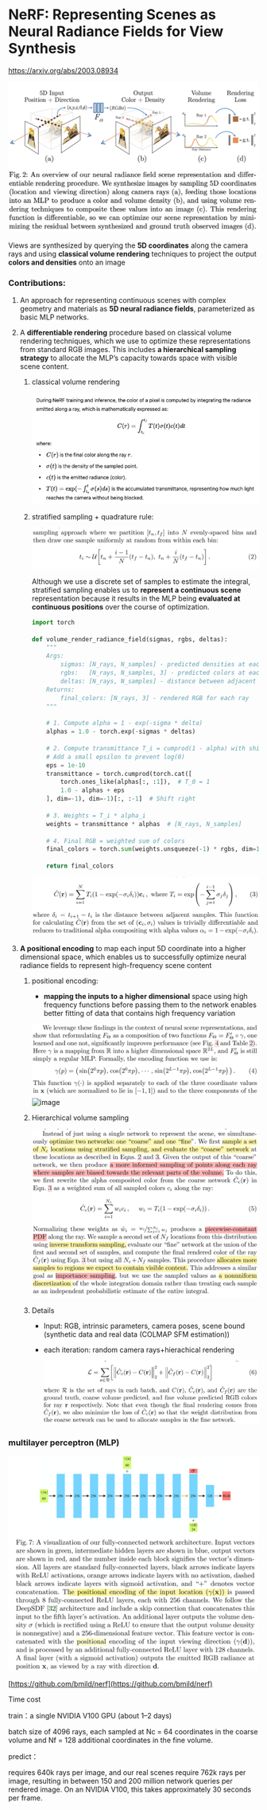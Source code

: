 # NeRF: Representing Scenes as Neural Radiance Fields for View Synthesis

https://arxiv.org/abs/2003.08934

![image.png](images/NeRF%20Representing%20Scenes%20as%20Neural%20Radiance%20Fields%201b571bdab3cf804a9f26df57cb745cf0/image.png)

Views are synthesized by querying the **5D coordinates** along the camera rays and using **classical volume rendering** techniques to project the output **colors and densities** onto an image

### **Contributions:**

1. An approach for representing continuous scenes with complex geometry and materials as **5D neural radiance fields**, parameterized as basic MLP networks.
2. A **differentiable rendering** procedure based on classical volume rendering techniques, which we use to optimize these representations from standard RGB images. This includes **a hierarchical sampling strategy** to allocate the MLP’s capacity towards space with visible scene content.
    1. classical volume rendering
        
        ![image.png](images/NeRF%20Representing%20Scenes%20as%20Neural%20Radiance%20Fields%201b571bdab3cf804a9f26df57cb745cf0/image%201.png)
        
    2. stratified sampling + quadrature rule:
        
        ![image.png](images/NeRF%20Representing%20Scenes%20as%20Neural%20Radiance%20Fields%201b571bdab3cf804a9f26df57cb745cf0/image%202.png)
        
        Although we use a discrete set of samples to estimate the integral, stratified sampling enables us to **represent a continuous scene** representation because it results in the MLP being **evaluated at continuous positions** over the course of optimization.
       
        ```python
        import torch
        
        def volume_render_radiance_field(sigmas, rgbs, deltas):
            """
            Args:
                sigmas: [N_rays, N_samples] - predicted densities at each sample
                rgbs:   [N_rays, N_samples, 3] - predicted colors at each sample
                deltas: [N_rays, N_samples] - distance between adjacent samples
            Returns:
                final_colors: [N_rays, 3] - rendered RGB for each ray
            """
        
            # 1. Compute alpha = 1 - exp(-sigma * delta)
            alphas = 1.0 - torch.exp(-sigmas * deltas)
        
            # 2. Compute transmittance T_i = cumprod(1 - alpha) with shifting
            # Add a small epsilon to prevent log(0)
            eps = 1e-10
            transmittance = torch.cumprod(torch.cat([
                torch.ones_like(alphas[:, :1]),  # T_0 = 1
                1.0 - alphas + eps
            ], dim=-1), dim=-1)[:, :-1]  # Shift right
        
            # 3. Weights = T_i * alpha_i
            weights = transmittance * alphas  # [N_rays, N_samples]
        
            # 4. Final RGB = weighted sum of colors
            final_colors = torch.sum(weights.unsqueeze(-1) * rgbs, dim=1)  # [N_rays, 3]
        
            return final_colors
        
        ```
        
        ![image.png](images/NeRF%20Representing%20Scenes%20as%20Neural%20Radiance%20Fields%201b571bdab3cf804a9f26df57cb745cf0/image%203.png)
        
3. **A positional encoding** to map each input 5D coordinate into a higher dimensional space, which enables us to successfully optimize neural radiance fields to represent high-frequency scene content
    1. positional encoding:
        - **mapping the inputs to a higher dimensional** space using high frequency functions before passing them to the network enables better fitting of data that contains high frequency variation
        
        ![image.png](images/NeRF%20Representing%20Scenes%20as%20Neural%20Radiance%20Fields%201b571bdab3cf804a9f26df57cb745cf0/image%204.png)
       <img width="881" alt="image" src="https://github.com/user-attachments/assets/89b9568a-1455-4267-98cf-6dfb8a84f120" />
        
    3. Hierarchical volume sampling
        
        ![image.png](images/NeRF%20Representing%20Scenes%20as%20Neural%20Radiance%20Fields%201b571bdab3cf804a9f26df57cb745cf0/image%205.png)
        
    4. Details
        - Input: RGB, intrinsic parameters, camera poses, scene bound (synthetic data and real data (COLMAP SFM estimation))
        - each iteration: random camera rays+hierachical rendering
            
            ![image.png](images/NeRF%20Representing%20Scenes%20as%20Neural%20Radiance%20Fields%201b571bdab3cf804a9f26df57cb745cf0/image%206.png)
            

### **multilayer perceptron (MLP)**

![image.png](images/NeRF%20Representing%20Scenes%20as%20Neural%20Radiance%20Fields%201b571bdab3cf804a9f26df57cb745cf0/image%207.png)

[https://github.com/bmild/nerf](https://github.com/bmild/nerf)

Time cost

train：a single NVIDIA V100 GPU (about 1–2 days)

batch size of 4096 rays, each sampled at Nc = 64
coordinates in the coarse volume and Nf = 128 additional coordinates in the fine volume. 

predict：

requires 640k rays per image, and our real scenes require 762k rays per
image, resulting in between 150 and 200 million network queries per rendered
image. On an NVIDIA V100, this takes approximately 30 seconds per frame.
